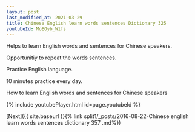 ```yaml
---
layout: post
last_modified_at: 2021-03-29
title: Chinese English learn words sentences Dictionary 325 
youtubeId: MoEOyb_W1fs
---
```

 
 
Helps to learn English words and sentences for Chinese speakers.

Opportunitiy to repeat the words sentences. 

Practice English language. 
 
10 minutes practice every day. 
 
How to learn English words and sentences for Chinese speakers 
 
{% include youtubePlayer.html id=page.youtubeId %}
 
 
[Next]({{ site.baseurl }}{% link  split1/_posts/2016-08-22-Chinese english learn words sentences dictionary 357 .md%})
 
